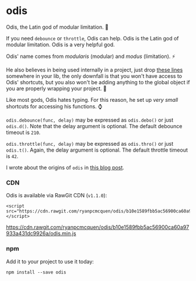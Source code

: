 # odis
Odis, the Latin god of modular limitation. :crystal_ball:

If you need `debounce` or `throttle`, Odis can help. Odis is the Latin god of modular limitation. Odis is a very helpful god.

Odis' name comes from *modularis* (modular) and *modus* (limitation). :zap:

He also believes in being used internally in a project, just drop [these lines](https://github.com/ryanpcmcquen/odis/blob/master/odis.js#L8-L41) somewhere in your lib, the only downfall is that you won't have access to Odis' shortcuts, but you also won't be adding anything to the global object if you are properly wrapping your project. :tada:

Like most gods, Odis hates typing. For this reason, he set up *very small* shortcuts for accessing his functions. :watch:

`odis.debounce(func, delay)` may be expressed as `odis.debo()` or just `odis.d()`. Note that the delay argument is optional. The default debounce timeout is `210`.

`odis.throttle(func, delay)` may be expressed as `odis.thro()` or just `odis.t()`. Again, the delay argument is optional. The default throttle timeout is `42`.

I wrote about the origins of `odis` in [this blog post](https://ryanpcmcquen.org/javascript/2015/11/28/writing-my-own-throttle.html).

### CDN

Odis is available via RawGit CDN (`v1.1.0`):

    <script src="https://cdn.rawgit.com/ryanpcmcquen/odis/b10e1589fbb5ac56900ca60a97933a431dc9926a/odis.min.js"></script>

https://cdn.rawgit.com/ryanpcmcquen/odis/b10e1589fbb5ac56900ca60a97933a431dc9926a/odis.min.js

### npm

Add it to your project to use it today:

```
npm install --save odis
```
